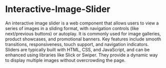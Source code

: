 # Interactive-Image-Slider
An interactive image slider is a web component that allows users to view a series of images in a sliding format, with navigation controls (like next/previous buttons) or autoplay. It is commonly used for image galleries, product showcases, and promotional banners. Key features include smooth transitions, responsiveness, touch support, and navigation indicators. Sliders are typically built with HTML, CSS, and JavaScript, and can be enhanced using libraries like Slick or Swiper. They provide a dynamic way to display multiple images without overcrowding the page.
